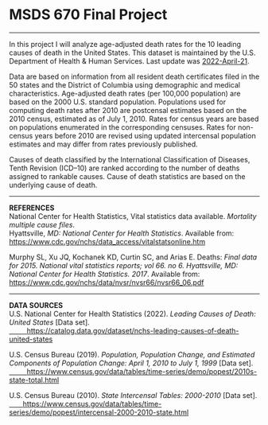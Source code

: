 # MSDS 670 Final Project
---------------------------------------------------------------------
In this project I will analyze age-adjusted death rates for the 10 leading causes of death in the United States.  This dataset is maintained by the U.S. Department of Health & Human Services.  Last update was <a href='https://catalog.data.gov/dataset/nchs-leading-causes-of-death-united-states#sec-dates'>2022-April-21</a>.</br>

Data are based on information from all resident death certificates filed in the 50 states and the District of Columbia using demographic and medical characteristics. Age-adjusted death rates (per 100,000 population) are based on the 2000 U.S. standard population. Populations used for computing death rates after 2010 are postcensal estimates based on the 2010 census, estimated as of July 1, 2010. Rates for census years are based on populations enumerated in the corresponding censuses. Rates for non-census years before 2010 are revised using updated intercensal population estimates and may differ from rates previously published.</br>

Causes of death classified by the International Classification of Diseases, Tenth Revision (ICD–10) are ranked according to the number of deaths assigned to rankable causes. Cause of death statistics are based on the underlying cause of death.</br>

-------------------------------------------------------------------------------
**REFERENCES**</br>
National Center for Health Statistics, Vital statistics data available.  *Mortality multiple cause files*.</br>
Hyattsville, *MD: National Center for Health Statistics*.  Available from: <a href='https://www.cdc.gov/nchs/data_access/vitalstatsonline.htm'>https://www.cdc.gov/nchs/data_access/vitalstatsonline.htm</a></br>

Murphy SL, Xu JQ, Kochanek KD, Curtin SC, and Arias E. Deaths: *Final data for 2015. National vital statistics reports; vol 66. no 6. Hyattsville, MD: National Center for Health Statistics. 2017*. Available from: <a href='https://www.cdc.gov/nchs/data/nvsr/nvsr66/nvsr66_06.pdf'></a>https://www.cdc.gov/nchs/data/nvsr/nvsr66/nvsr66_06.pdf</br>

-------------------------------------------------------------------------------
**DATA SOURCES**</br>
U.S. National Center for Health Statistics (2022). *Leading Causes of Death: United States* [Data set].<br><a href='https://catalog.data.gov/dataset/nchs-leading-causes-of-death-united-states'>&nbsp; &nbsp; &nbsp; &nbsp; &nbsp;https://catalog.data.gov/dataset/nchs-leading-causes-of-death-united-states</a>

U.S. Census Bureau (2019). *Population, Population Change, and Estimated Components of Population Change: April 1, 2010 to July 1, 1999* [Data set].</br><a href='https://www.census.gov/data/tables/time-series/demo/popest/2010s-state-total.html'>&nbsp; &nbsp; &nbsp; &nbsp; &nbsp;https://www.census.gov/data/tables/time-series/demo/popest/2010s-state-total.html</a>

U.S. Census Bureau (2010). *State Intercensal Tables: 2000-2010* [Data set].</br><a href='https://www.census.gov/data/tables/time-series/demo/popest/intercensal-2000-2010-state.html'>&nbsp; &nbsp; &nbsp; &nbsp;https://www.census.gov/data/tables/time-series/demo/popest/intercensal-2000-2010-state.html</a>